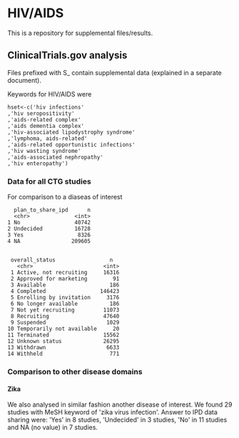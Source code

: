 # HIV/AIDS

This is a repository for supplemental files/results. 

## ClinicalTrials.gov analysis

Files prefixed with S_ contain supplemental data (explained in a separate document).

Keywords for HIV/AIDS were

```
hset<-c('hiv infections'
,'hiv seropositivity'
,'aids-related complex'
,'aids dementia complex'
,'hiv-associated lipodystrophy syndrome'
,'lymphoma, aids-related'
,'aids-related opportunistic infections'
,'hiv wasting syndrome'
,'aids-associated nephropathy'
,'hiv enteropathy')
```


### Data for all CTG studies 
For comparison to a diaseas of interest

```
  plan_to_share_ipd      n
  <chr>              <int>
1 No                 40742
2 Undecided          16728
3 Yes                 8326
4 NA                209605


 overall_status                 n
   <chr>                      <int>
 1 Active, not recruiting     16316
 2 Approved for marketing        91
 3 Available                    186
 4 Completed                 146423
 5 Enrolling by invitation     3176
 6 No longer available          186
 7 Not yet recruiting         11073
 8 Recruiting                 47640
 9 Suspended                   1029
10 Temporarily not available     20
11 Terminated                 15562
12 Unknown status             26295
13 Withdrawn                   6633
14 Withheld                     771

```


### Comparison to other disease domains
#### Zika
We also analysed in similar fashion another disease of interest. We found 29 studies with MeSH keyword of 'zika virus infection'. Answer to IPD data sharing were: 'Yes' in 8 studies, 'Undecided' in 3 studies, 'No' in 11 studies and NA (no value) in 7 studies. 

